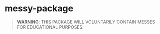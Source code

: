 # messy-package

> **WARNING**: THIS PACKAGE WILL VOLUNTARILY CONTAIN MESSES FOR EDUCATIONAL PURPOSES.
